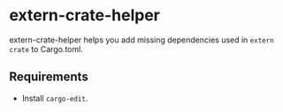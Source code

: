 # extern-crate-helper

extern-crate-helper helps you add missing dependencies used in `extern crate` to Cargo.toml.

## Requirements

* Install `cargo-edit`.